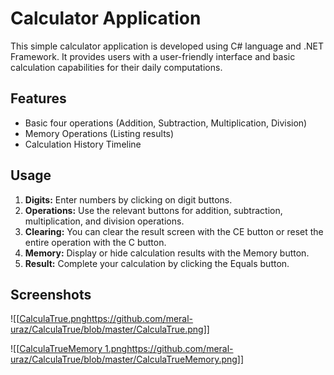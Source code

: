 
# Calculator Application

This simple calculator application is developed using C# language and .NET Framework. It provides users with a user-friendly interface and basic calculation capabilities for their daily computations.

## Features

- Basic four operations (Addition, Subtraction, Multiplication, Division)
- Memory Operations (Listing results)
- Calculation History Timeline


## Usage

1. **Digits:** Enter numbers by clicking on digit buttons.
2. **Operations:** Use the relevant buttons for addition, subtraction, multiplication, and division operations.
3. **Clearing:** You can clear the result screen with the CE button or reset the entire operation with the C button.
4. **Memory:** Display or hide calculation results with the Memory button.
5. **Result:** Complete your calculation by clicking the Equals button.

## Screenshots

![[[CalculaTrue.png](https://github.com/meral-uraz/CalculaTrue/blob/master/CalculaTrue.png)https://github.com/meral-uraz/CalculaTrue/blob/master/CalculaTrue.png]]

![[[CalculaTrueMemory 1.png](https://github.com/meral-uraz/CalculaTrue/blob/master/CalculaTrueMemory.png)https://github.com/meral-uraz/CalculaTrue/blob/master/CalculaTrueMemory.png]]

